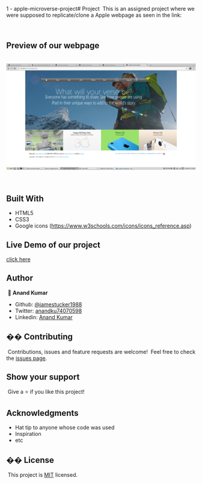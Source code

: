 1 - apple-microverse-project# Project
​
This is an assigned project where we were supposed to replicate/clone a Apple webpage as seen in the link:

​
​
## Preview of our webpage



​
![screenshot](image/x.png)



​
## Built With
- HTML5
- CSS3
- Google icons (https://www.w3schools.com/icons/icons_reference.asp)
​
## Live Demo of our project
​<a href="">click here</a>
​
## Author

​
👤 **Anand Kumar**
​
- Github: [@jamestucker1988](https://github.com/jamestucker1988)
- Twitter: [anandku74070598](https://twitter.com/anandku74070598)
- Linkedin: [Anand Kumar](https://linkedin.com/in/anand-kumar-9128)
​
## �� Contributing
​
Contributions, issues and feature requests are welcome!
​
Feel free to check the [issues page](https://github.com/jamestucker1988/Embedding-images-in-video/issues).
​
## Show your support
​
Give a ⭐️ if you like this project!
​
## Acknowledgments
- Hat tip to anyone whose code was used
- Inspiration
- etc
​
## �� License
​
This project is [MIT](lic.url) licensed.
